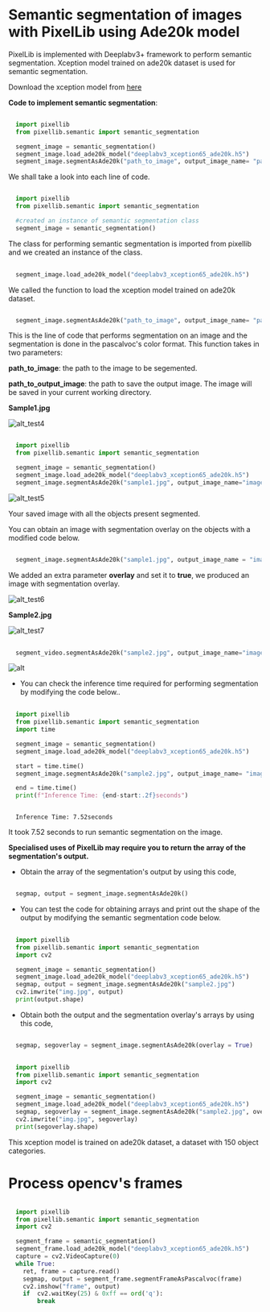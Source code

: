 # Semantic segmentation of images with PixelLib using Ade20k model

PixelLib is implemented with Deeplabv3+ framework to perform semantic segmentation. Xception model trained on ade20k dataset is used for semantic segmentation.

Download the xception model from [here](https://github.com/ayoolaolafenwa/PixelLib/releases/download/1.3/deeplabv3_xception65_ade20k.h5)

**Code to implement semantic segmentation**:

``` python

  import pixellib
  from pixellib.semantic import semantic_segmentation

  segment_image = semantic_segmentation()
  segment_image.load_ade20k_model("deeplabv3_xception65_ade20k.h5")
  segment_image.segmentAsAde20k("path_to_image", output_image_name= "path_to_output_image")
```
We shall take a look into each line of code.


```python

  import pixellib
  from pixellib.semantic import semantic_segmentation

  #created an instance of semantic segmentation class
  segment_image = semantic_segmentation()
```
The class for performing semantic segmentation is imported from pixellib and we created an instance of the class.

```python
  
  segment_image.load_ade20k_model("deeplabv3_xception65_ade20k.h5")
```
We called the function to load the xception model trained on ade20k dataset. 

```python

  segment_image.segmentAsAde20k("path_to_image", output_image_name= "path_to_output_image")
```
This is the line of code that performs segmentation on an image and the segmentation is done in the pascalvoc's color format. This function takes in two parameters:

  **path_to_image**: the path to the image to be segemented.

  **path_to_output_image**: the path to save the output image. The image will be saved in your current working directory.

**Sample1.jpg**  

![alt_test4](Images/ade_test1.jpg)


```python

  import pixellib
  from pixellib.semantic import semantic_segmentation

  segment_image = semantic_segmentation()
  segment_image.load_ade20k_model("deeplabv3_xception65_ade20k.h5")
  segment_image.segmentAsAde20k("sample1.jpg", output_image_name="image_new.jpg")
```

![alt_test5](Images/ade_segmap.jpg)

Your saved image with all the objects present segmented.

You can obtain an image with segmentation overlay on the objects with a modified code below.

```python

  segment_image.segmentAsAde20k("sample1.jpg", output_image_name = "image_new.jpg", overlay = True)
```
We added an extra parameter **overlay** and set it to **true**, we produced an image with segmentation overlay.

![alt_test6](Images/ade_overlay.jpg)


**Sample2.jpg**

![alt_test7](Images/bed1.jpg)

```python
  
  segment_video.segmentAsAde20k("sample2.jpg", output_image_name="image_new2.jpg")

```
![alt](Images/bedad1.jpg)

* You can check the inference time required for performing segmentation by modifying the code below..

```python
  
  import pixellib
  from pixellib.semantic import semantic_segmentation
  import time

  segment_image = semantic_segmentation()
  segment_image.load_ade20k_model("deeplabv3_xception65_ade20k.h5")

  start = time.time()
  segment_image.segmentAsAde20k("sample2.jpg", output_image_name= "image_new.jpg")

  end = time.time()
  print(f"Inference Time: {end-start:.2f}seconds")
```
```

  Inference Time: 7.52seconds
```

It took 7.52 seconds to run semantic segmentation on the image.

**Specialised uses of PixelLib may require you to return the array of the segmentation's output.**

* Obtain the array of the segmentation's output by using this code, 

```python

  segmap, output = segment_image.segmentAsAde20k()
```
* You can test the code for obtaining arrays and print out the shape of the output by modifying the semantic segmentation code below.

```python
  
  import pixellib
  from pixellib.semantic import semantic_segmentation
  import cv2

  segment_image = semantic_segmentation()
  segment_image.load_ade20k_model("deeplabv3_xception65_ade20k.h5")
  segmap, output = segment_image.segmentAsAde20k("sample2.jpg")
  cv2.imwrite("img.jpg", output)
  print(output.shape)
```
* Obtain both the output and the segmentation overlay's arrays by using this code,

```python

  segmap, segoverlay = segment_image.segmentAsAde20k(overlay = True)

```
```python
  
  import pixellib
  from pixellib.semantic import semantic_segmentation
  import cv2

  segment_image = semantic_segmentation()
  segment_image.load_ade20k_model("deeplabv3_xception65_ade20k.h5")
  segmap, segoverlay = segment_image.segmentAsAde20k("sample2.jpg", overlay= True)
  cv2.imwrite("img.jpg", segoverlay)
  print(segoverlay.shape)
```
This xception model is trained on ade20k dataset, a dataset with 150 object categories.



# Process opencv's frames 

```python

  import pixellib
  from pixellib.semantic import semantic_segmentation
  import cv2

  segment_frame = semantic_segmentation()
  segment_frame.load_ade20k_model("deeplabv3_xception65_ade20k.h5")
  capture = cv2.VideoCapture(0)
  while True:
    ret, frame = capture.read()
    segmap, output = segment_frame.segmentFrameAsPascalvoc(frame)
    cv2.imshow("frame", output)
    if  cv2.waitKey(25) & 0xff == ord('q'):
        break
```    
